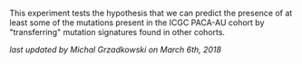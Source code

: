 
This experiment tests the hypothesis that we can predict the presence of
at least some of the mutations present in the ICGC PACA-AU cohort by
"transferring" mutation signatures found in other cohorts.


*last updated by Michal Grzadkowski on March 6th, 2018*
